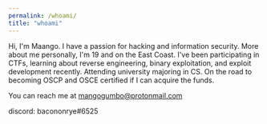 ```yaml
---
permalink: /whoami/
title: "whoami"
---
```


Hi, I'm Maango. I have a passion for hacking and information security. More about me personally, I'm 19 and on the East Coast.
I've been participating in CTFs, learning about reverse engineering, binary exploitation, and exploit development recently.
Attending university majoring in CS. On the road to becoming OSCP and OSCE certified if I can acquire the funds.



You can reach me at mangogumbo@protonmail.com

discord:  bacononrye#6525

